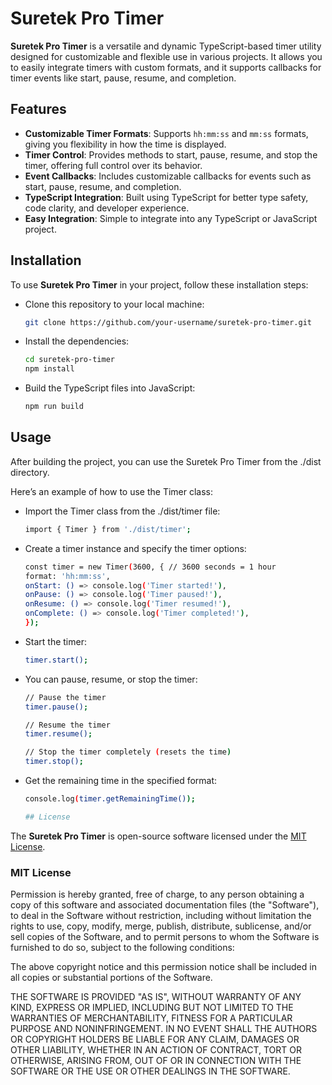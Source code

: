 # Suretek Pro Timer

**Suretek Pro Timer** is a versatile and dynamic TypeScript-based timer utility designed for customizable and flexible use in various projects. It allows you to easily integrate timers with custom formats, and it supports callbacks for timer events like start, pause, resume, and completion.

## Features

- **Customizable Timer Formats**: Supports `hh:mm:ss` and `mm:ss` formats, giving you flexibility in how the time is displayed.
- **Timer Control**: Provides methods to start, pause, resume, and stop the timer, offering full control over its behavior.
- **Event Callbacks**: Includes customizable callbacks for events such as start, pause, resume, and completion.
- **TypeScript Integration**: Built using TypeScript for better type safety, code clarity, and developer experience.
- **Easy Integration**: Simple to integrate into any TypeScript or JavaScript project.

## Installation

To use **Suretek Pro Timer** in your project, follow these installation steps:

- Clone this repository to your local machine:
   ```bash
   git clone https://github.com/your-username/suretek-pro-timer.git

- Install the dependencies:
   ```bash
   cd suretek-pro-timer
   npm install

- Build the TypeScript files into JavaScript:
   ```bash
   npm run build

## Usage
After building the project, you can use the Suretek Pro Timer from the ./dist directory.

Here’s an example of how to use the Timer class:

- Import the Timer class from the ./dist/timer file:
   ```bash
   import { Timer } from './dist/timer';

- Create a timer instance and specify the timer options:
   ```bash
   const timer = new Timer(3600, { // 3600 seconds = 1 hour
  format: 'hh:mm:ss',
  onStart: () => console.log('Timer started!'),
  onPause: () => console.log('Timer paused!'),
  onResume: () => console.log('Timer resumed!'),
  onComplete: () => console.log('Timer completed!'),
  });

- Start the timer:
   ```bash
   timer.start();
   
- You can pause, resume, or stop the timer:
   ```bash
   // Pause the timer
   timer.pause();

   // Resume the timer
   timer.resume();

   // Stop the timer completely (resets the time)
   timer.stop();

- Get the remaining time in the specified format:
  ```bash
  console.log(timer.getRemainingTime());

  ## License

The **Suretek Pro Timer** is open-source software licensed under the [MIT License](LICENSE).

### MIT License

Permission is hereby granted, free of charge, to any person obtaining a copy
of this software and associated documentation files (the "Software"), to deal
in the Software without restriction, including without limitation the rights
to use, copy, modify, merge, publish, distribute, sublicense, and/or sell
copies of the Software, and to permit persons to whom the Software is
furnished to do so, subject to the following conditions:

The above copyright notice and this permission notice shall be included in all
copies or substantial portions of the Software.

THE SOFTWARE IS PROVIDED "AS IS", WITHOUT WARRANTY OF ANY KIND, EXPRESS OR
IMPLIED, INCLUDING BUT NOT LIMITED TO THE WARRANTIES OF MERCHANTABILITY,
FITNESS FOR A PARTICULAR PURPOSE AND NONINFRINGEMENT. IN NO EVENT SHALL THE
AUTHORS OR COPYRIGHT HOLDERS BE LIABLE FOR ANY CLAIM, DAMAGES OR OTHER
LIABILITY, WHETHER IN AN ACTION OF CONTRACT, TORT OR OTHERWISE, ARISING FROM,
OUT OF OR IN CONNECTION WITH THE SOFTWARE OR THE USE OR OTHER DEALINGS IN THE
SOFTWARE.


